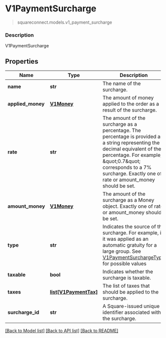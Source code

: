 # V1PaymentSurcharge
> squareconnect.models.v1_payment_surcharge

### Description

V1PaymentSurcharge

## Properties
Name | Type | Description | Notes
------------ | ------------- | ------------- | -------------
**name** | **str** | The name of the surcharge. | [optional] 
**applied_money** | [**V1Money**](V1Money.md) | The amount of money applied to the order as a result of the surcharge. | [optional] 
**rate** | **str** | The amount of the surcharge as a percentage. The percentage is provided as a string representing the decimal equivalent of the percentage. For example, \&quot;0.7\&quot; corresponds to a 7% surcharge. Exactly one of rate or amount_money should be set. | [optional] 
**amount_money** | [**V1Money**](V1Money.md) | The amount of the surcharge as a Money object. Exactly one of rate or amount_money should be set. | [optional] 
**type** | **str** | Indicates the source of the surcharge. For example, if it was applied as an automatic gratuity for a large group. See [V1PaymentSurchargeType](#type-v1paymentsurchargetype) for possible values | [optional] 
**taxable** | **bool** | Indicates whether the surcharge is taxable. | [optional] 
**taxes** | [**list[V1PaymentTax]**](V1PaymentTax.md) | The list of taxes that should be applied to the surcharge. | [optional] 
**surcharge_id** | **str** | A Square-issued unique identifier associated with the surcharge. | [optional] 

[[Back to Model list]](../README.md#documentation-for-models) [[Back to API list]](../README.md#documentation-for-api-endpoints) [[Back to README]](../README.md)


